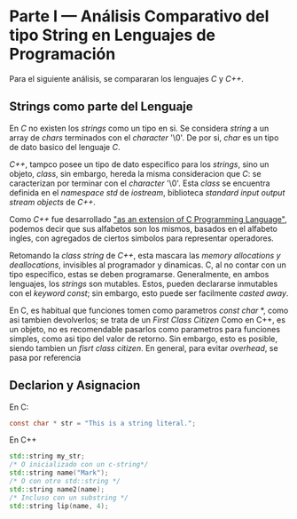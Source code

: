 # Parte I — Análisis Comparativo del tipo String en Lenguajes de Programación

Para el siguiente análisis, se compararan los lenguajes *C* y *C++*.

## Strings como parte del Lenguaje

En *C* no existen los *strings* como un tipo en si. Se considera *string* a un array de *chars* terminados con el *character* '\0'. De por si, *char* es un tipo de dato basico del lenguaje *C*.

*C++*, tampco posee un tipo de dato especifico para los *strings*, sino un objeto, *class*, sin embargo, hereda la misma consideracion que *C*: se caracterizan por terminar con el *character* '\0'. Esta *class* se encuentra definida en el *namespace std* de *iostream*, biblioteca *standard input output stream objects* de *C++*.

Como *C++* fue desarrollado ["as an extension of C Programming Language"](https://en.wikipedia.org/wiki/C%2B%2B), podemos decir que sus alfabetos son los mismos, basados en el alfabeto ingles, con agregados de ciertos simbolos para representar operadores.

Retomando la *class string* de *C++*, esta mascara las *memory allocations y deallocations*, invisibles al programador y dinamicas. C, al no contar con un tipo especifico, estas se deben programarse.
Generalmente, en ambos lenguajes, los *strings* son mutables. Estos, pueden declararse inmutables con el *keyword const*; sin embargo, esto puede ser facilmente *casted away*.

En C, es habitual que funciones tomen como parametros *const char* *, como asi tambien devolverlos; se trata de un *First Class Citizen*
Como en C++, es un objeto, no es recomendable pasarlos como parametros para funciones simples, como asi tipo del valor de retorno. Sin embargo, esto es posible, siendo tambien un *fisrt class citizen*.
En general, para evitar *overhead*, se pasa por referencia

## Declarion y Asignacion

En C:

```c
const char * str = "This is a string literal.";
```

En C++

```cpp
std::string my_str;
/* O inicializado con un c-string*/
std::string name("Mark");
/* O con otro std::string */
std::string name2(name);
/* Incluso con un substring */
std::string lip(name, 4);
```
